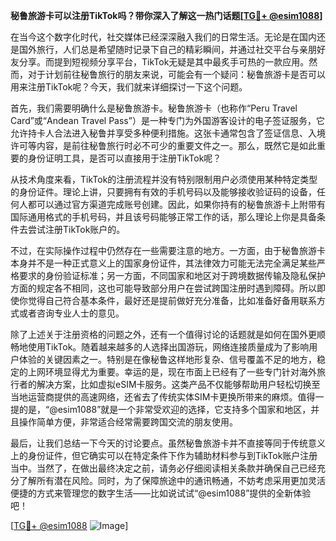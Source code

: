 **秘鲁旅游卡可以注册TikTok吗？带你深入了解这一热门话题[[TG💪+ @esim1088](https://t.me/s/esim1088)]**

在当今这个数字化时代，社交媒体已经深深融入我们的日常生活。无论是在国内还是国外旅行，人们总是希望随时记录下自己的精彩瞬间，并通过社交平台与亲朋好友分享。而提到短视频分享平台，TikTok无疑是其中最炙手可热的一款应用。然而，对于计划前往秘鲁旅行的朋友来说，可能会有一个疑问：秘鲁旅游卡是否可以用来注册TikTok呢？今天，我们就来详细探讨一下这个问题。

首先，我们需要明确什么是秘鲁旅游卡。秘鲁旅游卡（也称作“Peru Travel Card”或“Andean Travel Pass”）是一种专门为外国游客设计的电子签证服务，它允许持卡人合法进入秘鲁并享受多种便利措施。这张卡通常包含了签证信息、入境许可等内容，是前往秘鲁旅行时必不可少的重要文件之一。那么，既然它是如此重要的身份证明工具，是否可以直接用于注册TikTok呢？

从技术角度来看，TikTok的注册流程并没有特别限制用户必须使用某种特定类型的身份证件。理论上讲，只要拥有有效的手机号码以及能够接收验证码的设备，任何人都可以通过官方渠道完成账号创建。因此，如果你持有的秘鲁旅游卡上附带有国际通用格式的手机号码，并且该号码能够正常工作的话，那么理论上你是具备条件去尝试注册TikTok账户的。

不过，在实际操作过程中仍然存在一些需要注意的地方。一方面，由于秘鲁旅游卡本身并不是一种正式意义上的国家身份证件，其法律效力可能无法完全满足某些严格要求的身份验证标准；另一方面，不同国家和地区对于跨境数据传输及隐私保护方面的规定各不相同，这也可能导致部分用户在尝试跨国注册时遇到障碍。所以即使你觉得自己符合基本条件，最好还是提前做好充分准备，比如准备好备用联系方式或者咨询专业人士的意见。

除了上述关于注册资格的问题之外，还有一个值得讨论的话题就是如何在国外更顺畅地使用TikTok。随着越来越多的人选择出国游玩，网络连接质量成为了影响用户体验的关键因素之一。特别是在像秘鲁这样地形复杂、信号覆盖不足的地方，稳定的上网环境显得尤为重要。幸运的是，现在市面上已经有了一些专门针对海外旅行者的解决方案，比如虚拟eSIM卡服务。这类产品不仅能够帮助用户轻松切换至当地运营商提供的高速网络，还省去了传统实体SIM卡更换所带来的麻烦。值得一提的是，“@esim1088”就是一个非常受欢迎的选择，它支持多个国家和地区，并且操作简单方便，非常适合经常需要跨国交流的朋友使用。

最后，让我们总结一下今天的讨论要点。虽然秘鲁旅游卡并不直接等同于传统意义上的身份证件，但它确实可以在特定条件下作为辅助材料参与到TikTok账户注册当中。当然了，在做出最终决定之前，请务必仔细阅读相关条款并确保自己已经充分了解所有潜在风险。同时，为了保障旅途中的通讯畅通，不妨考虑采用更加灵活便捷的方式来管理您的数字生活——比如说试试“@esim1088”提供的全新体验吧！

[[TG💪+ @esim1088](https://t.me/s/esim1088) ![Image](https://i.postimg.cc/4NQfJmqS/Snipaste-2025-05-13-00-14-12.png)]